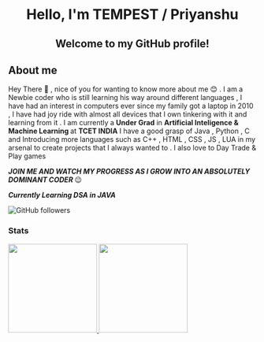   <h1 align="center">
    Hello, I'm TEMPEST / Priyanshu
  </h1>
  <h2 align="center">
    Welcome to my GitHub profile!
  </h2>
  
  <h2>
    About me
  </h2>
  
Hey There 👋 , nice of you for wanting to know more about me 😊 . I am a Newbie coder who is still learning his way around different languages , I have had an interest in computers ever since my family got a laptop in 2010 , I have had joy ride with almost all devices that I own tinkering with it and learning from it . I am currently a <b>Under Grad</b> in <b> Artificial Inteligence & Machine Learning </b> at <b>TCET INDIA</b> I have a good grasp of Java , Python , C and Introducing more languages such as C++ , HTML , CSS , JS , LUA in my arsenal to create projects that I always wanted to . I also love to Day Trade & Play games 

<i><b> JOIN ME AND WATCH MY PROGRESS AS I GROW INTO AN ABSOLUTELY DOMINANT CODER </b></i> 😉

<i><b>Currently Learning DSA in JAVA</b></i>

![GitHub followers](https://img.shields.io/github/followers/xoxoxoTEMPESTxoxoxo?label=Follow&style=social)

<!--
Need more customization with social link + Buttons for language I use 
![Visitors](https://visitor-badge.glitch.me/badge?page_id=gamer301)
-->


### Stats
<a href="https://github.com/gamer301">
  <img height="180em" src="https://github-readme-stats-eight-theta.vercel.app/api?username=xoxoxoTEMPESTxoxoxo&show_icons=true&theme=radical&include_all_commits=true&count_private=true"/>
  <img height="180em" src="https://github-readme-stats-eight-theta.vercel.app/api/top-langs/?username=xoxoxoTEMPESTxoxoxo&layout=compact&langs_count=8&theme=radical"/>
</a>
